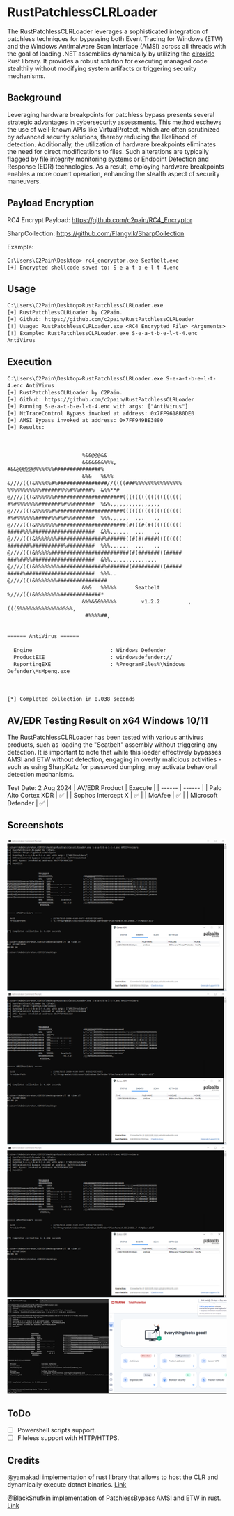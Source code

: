 # RustPatchlessCLRLoader
The RustPatchlessCLRLoader leverages a sophisticated integration of patchless techniques for bypassing both Event Tracing for Windows (ETW) and the Windows Antimalware Scan Interface (AMSI) across all threads with the goal of loading .NET assemblies dynamically by utilizing the [clroxide](https://github.com/yamakadi/clroxide) Rust library. It provides a robust solution for executing managed code stealthily without modifying system artifacts or triggering security mechanisms.

## Background
Leveraging hardware breakpoints for patchless bypass presents several strategic advantages in cybersecurity assessments. This method eschews the use of well-known APIs like VirtualProtect, which are often scrutinized by advanced security solutions, thereby reducing the likelihood of detection. Additionally, the utilization of hardware breakpoints eliminates the need for direct modifications to files. Such alterations are typically flagged by file integrity monitoring systems or Endpoint Detection and Response (EDR) technologies. As a result, employing hardware breakpoints enables a more covert operation, enhancing the stealth aspect of security maneuvers. 

## Payload Encryption
RC4 Encrypt Payload: https://github.com/c2pain/RC4_Encryptor

SharpCollection: https://github.com/Flangvik/SharpCollection

Example:
```
C:\Users\C2Pain\Desktop> rc4_encryptor.exe Seatbelt.exe
[+] Encrypted shellcode saved to: S-e-a-t-b-e-l-t-4.enc
```

## Usage
```
C:\Users\C2Pain\Desktop>RustPatchlessCLRLoader.exe
[+] RustPatchlessCLRLoader by C2Pain.
[+] Github: https://github.com/c2pain/RustPatchlessCLRLoader
[!] Usage: RustPatchlessCLRLoader.exe <RC4 Encrypted File> <Arguments>
[!] Example: RustPatchlessCLRLoader.exe S-e-a-t-b-e-l-t-4.enc AntiVirus
```

## Execution
```
C:\Users\C2Pain\Desktop>RustPatchlessCLRLoader.exe S-e-a-t-b-e-l-t-4.enc AntiVirus
[+] RustPatchlessCLRLoader by C2Pain.
[+] Github: https://github.com/c2pain/RustPatchlessCLRLoader
[+] Running S-e-a-t-b-e-l-t-4.enc with args: ["AntiVirus"]
[+] NtTraceControl Bypass invoked at address: 0x7FF9618B0DE0
[+] AMSI Bypass invoked at address: 0x7FF949BE3880
[+] Results:



                        %&&@@@&&
                        &&&&&&&%%%,                       #&&@@@@@@%%%%%%###############%
                        &%&   %&%%                        &////(((&%%%%%#%################//((((###%%%%%%%%%%%%%%%
%%%%%%%%%%%######%%%#%%####%  &%%**#                      @////(((&%%%%%%######################(((((((((((((((((((
#%#%%%%%%%#######%#%%#######  %&%,,,,,,,,,,,,,,,,         @////(((&%%%%%#%#####################(((((((((((((((((((
#%#%%%%%%#####%%#%#%%#######  %%%,,,,,,  ,,.   ,,         @////(((&%%%%%%%######################(#(((#(#((((((((((
#####%%%####################  &%%......  ...   ..         @////(((&%%%%%%%###############%######((#(#(####((((((((
#######%##########%#########  %%%......  ...   ..         @////(((&%%%%%#########################(#(#######((#####
###%##%%####################  &%%...............          @////(((&%%%%%%%%##############%#######(#########((#####
#####%######################  %%%..                       @////(((&%%%%%%%################
                        &%&   %%%%%      Seatbelt         %////(((&%%%%%%%%#############*
                        &%%&&&%%%%%        v1.2.2         ,(((&%%%%%%%%%%%%%%%%%,
                         #%%%%##,


====== AntiVirus ======

  Engine                         : Windows Defender
  ProductEXE                     : windowsdefender://
  ReportingEXE                   : %ProgramFiles%\Windows Defender\MsMpeng.exe



[*] Completed collection in 0.038 seconds
```

## AV/EDR Testing Result on x64 Windows 10/11
The RustPatchlessCLRLoader has been tested with various antivirus products, such as loading the "Seatbelt" assembly without triggering any detection. It is important to note that while this loader effectively bypasses AMSI and ETW without detection, engaging in overtly malicious activities - such as using SharpKatz for password dumping, may activate behavioral detection mechanisms. 

Test Date: 2 Aug 2024
| AV/EDR Product | Execute |
| ------ | ------ |
| Palo Alto Cortex XDR | :white_check_mark: |
| Sophos Intercept X | :white_check_mark: |
| McAfee | :white_check_mark: |
| Microsoft Defender | :white_check_mark: |

## Screenshots
![Palo Alto Cortex XDR Seatbelt](/screenshots/Cortex-testing.png)
![Palo Alto Cortex XDR Certify](/screenshots/Cortex-testing.png)
![Sophos Intercept X Seatbelt](/screenshots/Sophos-testing.png)
![McAfee Seatbelt](/screenshots/McAfee-testing.png)

## ToDo
- [ ] Powershell scripts support.
- [ ] Fileless support with HTTP/HTTPS.

## Credits
@yamakadi implementation of rust library that allows to host the CLR and dynamically execute dotnet binaries. [Link](https://github.com/yamakadi/clroxide)

@BlackSnufkin implementation of PatchlessBypass AMSI and ETW in rust. [Link](https://github.com/BlackSnufkin/Rusty-Playground)

